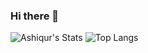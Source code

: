 ### Hi there 👋

![Ashiqur's Stats](https://github-readme-stats.vercel.app/api?username=ashiqursuperfly&theme=radical&show_icons=true&count_private=true)
![Top Langs](https://github-readme-stats.vercel.app/api/top-langs/?username=ashiqursuperfly&theme=radical)

<!--
Here are some ideas to get you started:
![Ashiqur's wakatime stats](https://github-readme-stats.vercel.app/api/wakatime?username=ashiqursuperfly)
- 🔭 I’m currently working on ...
- 🌱 I’m currently learning ...
- 👯 I’m looking to collaborate on ...
- 🤔 I’m looking for help with ...
- 💬 Ask me about ...
- 📫 How to reach me: ...
- 😄 Pronouns: ...
- ⚡ Fun fact: ...
-->
